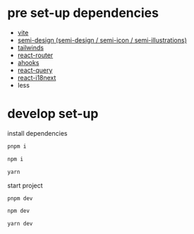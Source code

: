 # pre set-up dependencies

- [vite](https://vitejs.dev/)
- [semi-design (semi-design / semi-icon / semi-illustrations)](https://semi.design/zh-CN/)
- [tailwinds](https://tailwindcss.com/docs/guides/vite)
- [react-router](https://reactrouter.com/en/main)
- [ahooks](https://ahooks.js.org/)
- [react-query](https://tanstack.com/query/v3)
- [react-i18next](https://github.com/i18next/react-i18next)
- less

# develop set-up

install dependencies

```bash
pnpm i

npm i

yarn
```

start project
```bash
pnpm dev

npm dev

yarn dev
```